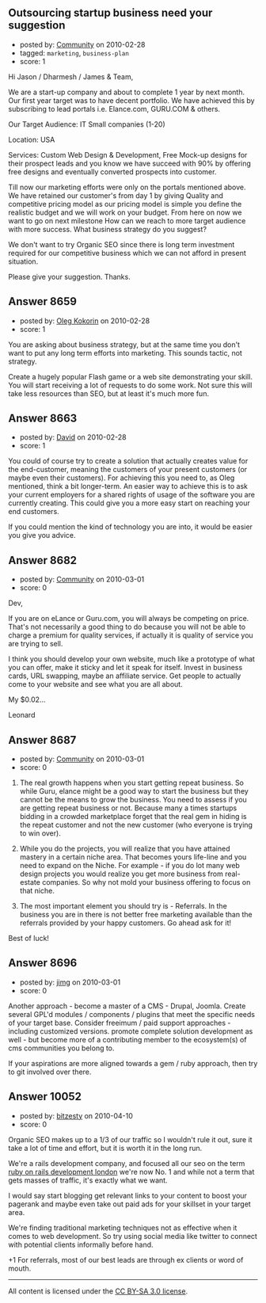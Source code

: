 ## Outsourcing startup business need your suggestion

- posted by: [Community](https://stackexchange.com/users/-1/-1-community) on 2010-02-28
- tagged: `marketing`, `business-plan`
- score: 1

Hi Jason / Dharmesh / James & Team,

We are a start-up company and about to complete 1 year by next month. Our first year target was to have decent portfolio. We have achieved this by subscribing to lead portals i.e. Elance.com, GURU.COM & others.

Our Target Audience: IT Small companies (1-20)

Location: USA

Services: Custom Web Design & Development, Free Mock-up designs for their prospect leads and you know we have succeed with 90% by offering free designs and eventually converted prospects into customer.

Till now our marketing efforts were only on the portals mentioned above. We have retained our customer's from day 1 by giving Quality and competitive pricing model as our pricing model is simple you define the realistic budget and we will work on your budget. From here on now we want to go on next milestone How can we reach to more target audience with more success. What business strategy do you suggest? 

We don't want to try Organic SEO since there is long term investment required for our competitive business which we can not afford in present situation.

Please give your suggestion. Thanks.


## Answer 8659

- posted by: [Oleg Kokorin](https://stackexchange.com/users/-1/968-oleg-kokorin) on 2010-02-28
- score: 1

You are asking about business strategy, but at the same time you don't want to put any long term efforts into marketing. This sounds tactic, not strategy.

Create a hugely popular Flash game or a web site demonstrating your skill. You will start receiving a lot of requests to do some work. Not sure this will take less resources than SEO, but at least it's much more fun.



## Answer 8663

- posted by: [David](https://stackexchange.com/users/-1/2684-david) on 2010-02-28
- score: 1

You could of course try to create a solution that actually creates value for the end-customer, meaning the customers of your present customers (or maybe even their customers). For achieving this you need to, as Oleg mentioned, think a bit longer-term. An easier way to achieve this is to ask your current employers for a shared rights of usage of the software you are currently creating. This could give you a more easy start on reaching your end customers.

If you could mention the kind of technology you are into, it would be easier you give you advice.


## Answer 8682

- posted by: [Community](https://stackexchange.com/users/-1/-1-community) on 2010-03-01
- score: 0

Dev,

If you are on eLance or Guru.com, you will always be competing on price. That's not necessarily a good thing to do because you will not be able to charge a premium for quality services, if actually it is quality of service you are trying to sell.

I think you should develop your own website, much like a prototype of what you can offer, make it sticky and let it speak for itself. Invest in business cards, URL swapping, maybe an affiliate service. Get people to actually come to your website and see what you are all about.

My $0.02...

Leonard


## Answer 8687

- posted by: [Community](https://stackexchange.com/users/-1/-1-community) on 2010-03-01
- score: 0

1. The real growth happens when you start getting repeat business. So while Guru, elance might be a good way to start the business but they cannot be the means to grow the business. You need to assess if you are getting repeat business or not. Because many a times startups bidding in a crowded marketplace forget that the real gem in hiding is the repeat customer and not the new customer (who everyone is trying to win over). 

2. While you do the projects, you will realize that you have attained mastery in a certain niche area. That becomes yours life-line and you need to expand on the Niche. For example - if you do lot many web design projects you would realize you get more business from real-estate companies. So why not mold your business offering to focus on that niche.

3. The most important element you should try is - Referrals. In the business you are in there is not better free marketing available than the referrals provided by your happy customers. Go ahead ask for it!

Best of luck!


## Answer 8696

- posted by: [jimg](https://stackexchange.com/users/-1/2380-jimg) on 2010-03-01
- score: 0

Another approach - become a master of a CMS - Drupal, Joomla.  Create several GPL'd modules / components / plugins that meet the specific needs of your target base. Consider freeimum / paid support approaches - including customized versions. promote complete solution development as well - but become more of a contributing member to the ecosystem(s) of cms communities you belong to. 

If your aspirations are more aligned towards a gem / ruby approach, then try to git involved over there. 


## Answer 10052

- posted by: [bitzesty](https://stackexchange.com/users/-1/3050-bitzesty) on 2010-04-10
- score: 0

<p>Organic SEO makes up to a 1/3 of our traffic so I wouldn't rule it out, sure it take a lot of time and effort, but it is worth it in the long run. </p>

<p>We're a rails development company, and focused all our seo on the term <a href="http://www.google.co.uk/search?sourceid=chrome&amp;ie=UTF-8&amp;q=ruby+on+rails+development+london" rel="nofollow">ruby on rails development london</a> we're now No. 1 and while not a term that gets masses of traffic, it's exactly what we want.</p>

<p>I would say start blogging get relevant links to your content to boost your pagerank and maybe even take out paid ads for your skillset in your target area. </p>

<p>We're finding traditional marketing techniques not as effective when it comes to web development. So try using social media like twitter to connect with potential clients informally before hand.</p>

<p>+1 For referrals, most of our best leads are through ex clients or word of mouth.</p>




---

All content is licensed under the [CC BY-SA 3.0 license](https://creativecommons.org/licenses/by-sa/3.0/).
